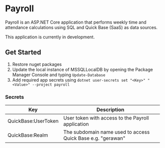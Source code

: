 # Payroll

Payroll is an ASP.NET Core application that performs weekly time and attendance calculations using SQL and Quick Base (SaaS) as
data sources.  

This application is currently in development.

## Get Started

1. Restore nuget packages
2. Update the local instance of MSSQLLocalDB by opening the Package Manager Console and typing `Update-Database`
3. Add required app secrets using `dotnet user-secrets set "<Key>" "<Value>" --project payroll`

### Secrets
| Key | Description |
|-----|-------------|
| QuickBase:UserToken | User token with access to the Payroll application |
| QuickBase:Realm | The subdomain name used to access Quick Base e.g. "gerawan" |
